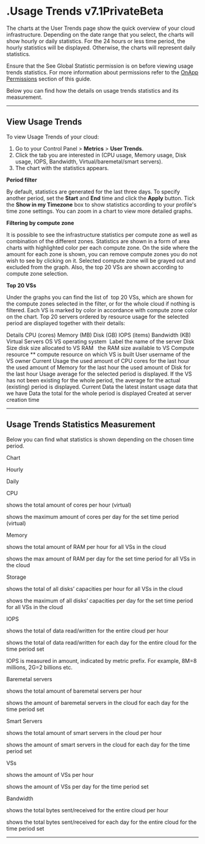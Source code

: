 # .Usage Trends v7.1PrivateBeta

The charts at the User Trends page show the quick overview of your cloud infrastructure. Depending on the date range that you select, the charts will show hourly or daily statistics. For the 24 hours or less time period, the hourly statistics will be displayed. Otherwise, the charts will represent daily statistics.

Ensure that the See Global Statistic permission is on before viewing usage trends statistics. For more information about permissions refer to the [OnApp Permissions](.OnApp_Permissions_v7.1PrivateBeta) section of this guide.

Below you can find how the details on usage trends statistics and its measurement.

------------------------------------------------------------------------

## View Usage Trends

To view Usage Trends of your cloud:

1.  Go to your Control Panel &gt; **Metrics** &gt; **User Trends**.
2.  Click the tab you are interested in (CPU usage, Memory usage, Disk usage, IOPS, Bandwidth, Virtual/baremetal/smart servers).
3.  The chart with the statistics appears.

**Period filter**

By default, statistics are generated for the last three days. To specify another period, set the **Start** and **End** time and click the **Apply** button. Tick the **Show in my Timezone** box to show statistics according to your profile's time zone settings. You can zoom in a chart to view more detailed graphs.

**Filtering by compute zone**

It is possible to see the infrastructure statistics per compute zone as well as combination of the different zones. Statistics are shown in a form of area charts with highlighted color per each compute zone. On the side where the amount for each zone is shown, you can remove compute zones you do not wish to see by clicking on it. Selected compute zone will be grayed out and excluded from the graph. Also, the top 20 VSs are shown according to compute zone selection.

**Top 20 VSs**

Under the graphs you can find the list of  top 20 VSs, which are shown for the compute zones selected in the filter, or for the whole cloud if nothing is filtered. Each VS is marked by color in accordance with compute zone color on the chart. Top 20 servers ordered by resource usage for the selected period are displayed together with their details:

Details
CPU (cores)
Memory (MB)
Disk (GB)
IOPS (items)
Bandwidth (KB)
Virtual Servers
OS
VS operating system 
Label
the name of the server
Disk Size
disk size allocated to VS
RAM
  the RAM size available to VS
Compute resource
** compute resource on which VS is built
User
username of the VS owner
Current Usage
the used amount of CPU cores for the last hour
the used amount of Memory for the last hour
the used amount of Disk for the last hour
Usage
average for the selected period is displayed. If the VS has not been existing for the whole period, the average for the actual (existing) period is displayed.
Current Data
the latest instant usage data that we have
Data
the total for the whole period is displayed
Created at
server creation time

------------------------------------------------------------------------

## Usage Trends Statistics Measurement

Below you can find what statistics is shown depending on the chosen time period.

Chart

Hourly

Daily

CPU

shows the total amount of cores per hour (virtual)

shows the maximum amount of cores per day for the set time period (virtual)

Memory

shows the total amount of RAM per hour for all VSs in the cloud

shows the max amount of RAM per day for the set time period for all VSs in the cloud

Storage

shows the total of all disks’ capacities per hour for all VSs in the cloud

shows the maximum of all disks’ capacities per day for the set time period for all VSs in the cloud

IOPS

shows the total of data read/written for the entire cloud per hour

shows the total of data read/written for each day for the entire cloud for the time period set

IOPS is measured in amount, indicated by metric prefix. For example, 8M=8 millions, 2G=2 billions etc.

Baremetal servers

shows the total amount of baremetal servers per hour

shows the amount of baremetal servers in the cloud for each day for the time period set

Smart Servers

shows the total amount of smart servers in the cloud per hour

shows the amount of smart servers in the cloud for each day for the time period set

VSs

shows the amount of VSs per hour

shows the amount of VSs per day for the time period set

Bandwidth

shows the total bytes sent/received for the entire cloud per hour

shows the total bytes sent/received for each day for the entire cloud for the time period set

------------------------------------------------------------------------


